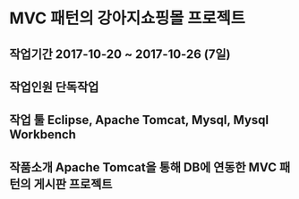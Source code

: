 # MVC 패턴의 강아지쇼핑몰 프로젝트
## 작업기간	2017-10-20 ~ 2017-10-26	(7일)
## 작업인원	단독작업
## 작업 툴	Eclipse, Apache Tomcat, Mysql, Mysql Workbench
## 작품소개	Apache Tomcat을 통해 DB에 연동한 MVC 패턴의 게시판 프로젝트
